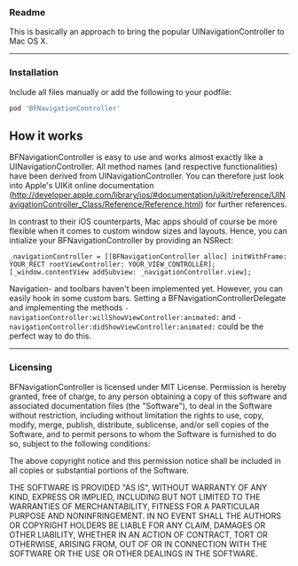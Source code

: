 ### Readme

This is basically an approach to bring the popular UINavigationController to Mac OS X.

---

### Installation

Include all files manually or add the following to your podfile:

```Ruby
pod 'BFNavigationController'
```

## How it works

BFNavigationController is easy to use and works almost exactly like a UINavigationController. All method names (and respective functionalities) have been derived from UINavigationController. You can therefore just look into 
Apple's UIKit online documentation (http://developer.apple.com/library/ios/#documentation/uikit/reference/UINavigationController_Class/Reference/Reference.html) for further references.

In contrast to their iOS counterparts, Mac apps should of course be more flexible when it comes to custom window sizes and layouts. Hence, you can intialize your BFNavigationController by providing an NSRect:


	_navigationController = [[BFNavigationController alloc] initWithFrame: YOUR_RECT rootViewController: YOUR_VIEW_CONTROLLER];
	[_window.contentView addSubview: _navigationController.view];


Navigation- and toolbars haven't been implemented yet. However, you can easily hook in some custom bars. 
Setting a BFNavigationControllerDelegate and implementing the methods `-navigationController:willShowViewController:animated:` and `-navigationController:didShowViewController:animated:` 
could be the perfect way to do this.

---
### Licensing

BFNavigationController is licensed under MIT License. 
Permission is hereby granted, free of charge, to any person obtaining a copy
of this software and associated documentation files (the "Software"), to deal
in the Software without restriction, including without limitation the rights
to use, copy, modify, merge, publish, distribute, sublicense, and/or sell
copies of the Software, and to permit persons to whom the Software is
furnished to do so, subject to the following conditions:

The above copyright notice and this permission notice shall be included in
all copies or substantial portions of the Software.

THE SOFTWARE IS PROVIDED "AS IS", WITHOUT WARRANTY OF ANY KIND, EXPRESS OR
IMPLIED, INCLUDING BUT NOT LIMITED TO THE WARRANTIES OF MERCHANTABILITY,
FITNESS FOR A PARTICULAR PURPOSE AND NONINFRINGEMENT. IN NO EVENT SHALL THE
AUTHORS OR COPYRIGHT HOLDERS BE LIABLE FOR ANY CLAIM, DAMAGES OR OTHER
LIABILITY, WHETHER IN AN ACTION OF CONTRACT, TORT OR OTHERWISE, ARISING FROM,
OUT OF OR IN CONNECTION WITH THE SOFTWARE OR THE USE OR OTHER DEALINGS IN
THE SOFTWARE.